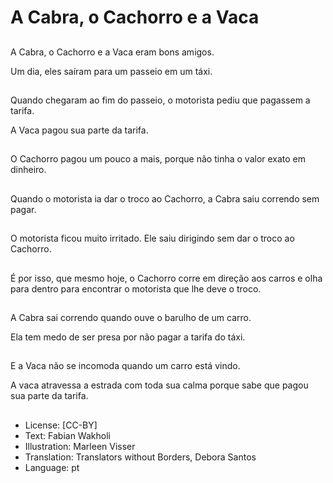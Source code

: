 # A Cabra, o Cachorro e a Vaca

##
A Cabra, o Cachorro e a Vaca eram bons amigos.

Um dia, eles saíram para um passeio em um táxi.

##
Quando chegaram ao fim do passeio, o motorista pediu que pagassem a tarifa.

A Vaca pagou sua parte da tarifa.

##
O Cachorro pagou um pouco a mais, porque não tinha o valor exato em dinheiro.

##
Quando o motorista ia dar o troco ao Cachorro, a Cabra saiu correndo sem pagar.

##
O motorista ficou muito irritado. Ele saiu dirigindo sem dar o troco ao Cachorro.

##
É por isso, que mesmo hoje, o Cachorro corre em direção aos carros e olha para dentro para encontrar o motorista que lhe deve o troco.

##
A Cabra sai correndo quando ouve o barulho de um carro.

Ela tem medo de ser presa por não pagar a tarifa do táxi.

##
E a Vaca não se incomoda quando um carro está vindo.

A vaca atravessa a estrada com toda sua calma porque sabe que pagou sua parte da tarifa.

##
* License: [CC-BY]
* Text: Fabian Wakholi
* Illustration: Marleen Visser
* Translation: Translators without Borders, Debora Santos
* Language: pt
